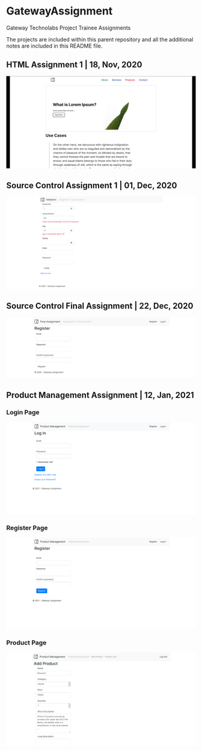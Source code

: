 # GatewayAssignment
Gateway Technolabs Project Trainee Assignments

The projects are included within this parent repository and all the additional notes are included in this README file.

## HTML Assignment 1 | 18, Nov, 2020

![Simple App](Media/HTML1.png)

## Source Control Assignment 1 | 01, Dec, 2020

![Simple App](Media/SourceControl1.png)

## Source Control Final Assignment | 22, Dec, 2020

![Simple App](Media/SourceControl2.png)

## Product Management Assignment | 12, Jan, 2021

### Login Page

![Simple App](Media/ProductManagement1.png)

### Register Page

![Simple App](Media/ProductManagement2.png)

### Product Page

![Simple App](Media/ProductManagement3.png)